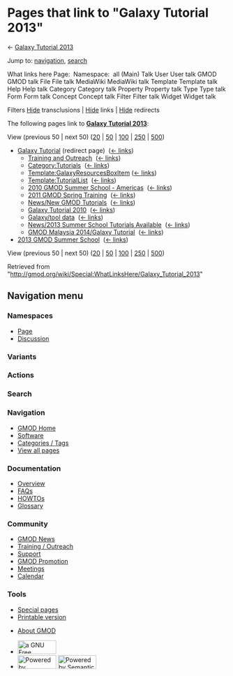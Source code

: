 <div id="mw-page-base" class="noprint">

</div>

<div id="mw-head-base" class="noprint">

</div>

<div id="content" class="mw-body" role="main">

<span id="top"></span>

<div id="mw-js-message" style="display:none;">

</div>



# <span dir="auto">Pages that link to "Galaxy Tutorial 2013"</span>

<div id="bodyContent">

<div id="contentSub">

← [Galaxy Tutorial
2013](/wiki/Galaxy_Tutorial_2013 "Galaxy Tutorial 2013")

</div>

<div id="jump-to-nav" class="mw-jump">

Jump to: [navigation](#mw-navigation), [search](#p-search)

</div>

<div id="mw-content-text">

What links here Page:  Namespace:  all (Main) Talk User User talk GMOD
GMOD talk File File talk MediaWiki MediaWiki talk Template Template talk
Help Help talk Category Category talk Property Property talk Type Type
talk Form Form talk Concept Concept talk Filter Filter talk Widget
Widget talk

Filters
[Hide](/mediawiki/index.php?title=Special:WhatLinksHere/Galaxy_Tutorial_2013&hidetrans=1 "Special:WhatLinksHere/Galaxy Tutorial 2013")
transclusions \|
[Hide](/mediawiki/index.php?title=Special:WhatLinksHere/Galaxy_Tutorial_2013&hidelinks=1 "Special:WhatLinksHere/Galaxy Tutorial 2013")
links \|
[Hide](/mediawiki/index.php?title=Special:WhatLinksHere/Galaxy_Tutorial_2013&hideredirs=1 "Special:WhatLinksHere/Galaxy Tutorial 2013")
redirects

The following pages link to **[Galaxy Tutorial
2013](/wiki/Galaxy_Tutorial_2013 "Galaxy Tutorial 2013")**:

View (previous 50 \| next 50)
([20](/mediawiki/index.php?title=Special:WhatLinksHere/Galaxy_Tutorial_2013&limit=20 "Special:WhatLinksHere/Galaxy Tutorial 2013")
\|
[50](/mediawiki/index.php?title=Special:WhatLinksHere/Galaxy_Tutorial_2013&limit=50 "Special:WhatLinksHere/Galaxy Tutorial 2013")
\|
[100](/mediawiki/index.php?title=Special:WhatLinksHere/Galaxy_Tutorial_2013&limit=100 "Special:WhatLinksHere/Galaxy Tutorial 2013")
\|
[250](/mediawiki/index.php?title=Special:WhatLinksHere/Galaxy_Tutorial_2013&limit=250 "Special:WhatLinksHere/Galaxy Tutorial 2013")
\|
[500](/mediawiki/index.php?title=Special:WhatLinksHere/Galaxy_Tutorial_2013&limit=500 "Special:WhatLinksHere/Galaxy Tutorial 2013"))

- [Galaxy
  Tutorial](/mediawiki/index.php?title=Galaxy_Tutorial&redirect=no "Galaxy Tutorial")
  (redirect page) ‎ <span class="mw-whatlinkshere-tools">([←
  links](/mediawiki/index.php?title=Special:WhatLinksHere&target=Galaxy+Tutorial "Special:WhatLinksHere"))</span>
  - [Training and
    Outreach](/wiki/Training_and_Outreach "Training and Outreach") ‎
    <span class="mw-whatlinkshere-tools">([←
    links](/mediawiki/index.php?title=Special:WhatLinksHere&target=Training+and+Outreach "Special:WhatLinksHere"))</span>
  - [Category:Tutorials](/wiki/Category:Tutorials "Category:Tutorials") ‎
    <span class="mw-whatlinkshere-tools">([←
    links](/mediawiki/index.php?title=Special:WhatLinksHere&target=Category%3ATutorials "Special:WhatLinksHere"))</span>
  - [Template:GalaxyResourcesBoxItem](/wiki/Template:GalaxyResourcesBoxItem "Template:GalaxyResourcesBoxItem")
    ‎ <span class="mw-whatlinkshere-tools">([←
    links](/mediawiki/index.php?title=Special:WhatLinksHere&target=Template%3AGalaxyResourcesBoxItem "Special:WhatLinksHere"))</span>
  - [Template:TutorialList](/wiki/Template:TutorialList "Template:TutorialList")
    ‎ <span class="mw-whatlinkshere-tools">([←
    links](/mediawiki/index.php?title=Special:WhatLinksHere&target=Template%3ATutorialList "Special:WhatLinksHere"))</span>
  - [2010 GMOD Summer School -
    Americas](/wiki/2010_GMOD_Summer_School_-_Americas "2010 GMOD Summer School - Americas")
    ‎ <span class="mw-whatlinkshere-tools">([←
    links](/mediawiki/index.php?title=Special:WhatLinksHere&target=2010+GMOD+Summer+School+-+Americas "Special:WhatLinksHere"))</span>
  - [2011 GMOD Spring
    Training](/wiki/2011_GMOD_Spring_Training "2011 GMOD Spring Training")
    ‎ <span class="mw-whatlinkshere-tools">([←
    links](/mediawiki/index.php?title=Special:WhatLinksHere&target=2011+GMOD+Spring+Training "Special:WhatLinksHere"))</span>
  - [News/New GMOD
    Tutorials](/wiki/News/New_GMOD_Tutorials "News/New GMOD Tutorials") ‎
    <span class="mw-whatlinkshere-tools">([←
    links](/mediawiki/index.php?title=Special:WhatLinksHere&target=News%2FNew+GMOD+Tutorials "Special:WhatLinksHere"))</span>
  - [Galaxy Tutorial
    2010](/wiki/Galaxy_Tutorial_2010 "Galaxy Tutorial 2010") ‎
    <span class="mw-whatlinkshere-tools">([←
    links](/mediawiki/index.php?title=Special:WhatLinksHere&target=Galaxy+Tutorial+2010 "Special:WhatLinksHere"))</span>
  - [Galaxy/tool data](/wiki/Galaxy/tool_data "Galaxy/tool data") ‎
    <span class="mw-whatlinkshere-tools">([←
    links](/mediawiki/index.php?title=Special:WhatLinksHere&target=Galaxy%2Ftool+data "Special:WhatLinksHere"))</span>
  - [News/2013 Summer School Tutorials
    Available](/wiki/News/2013_Summer_School_Tutorials_Available "News/2013 Summer School Tutorials Available")
    ‎ <span class="mw-whatlinkshere-tools">([←
    links](/mediawiki/index.php?title=Special:WhatLinksHere&target=News%2F2013+Summer+School+Tutorials+Available "Special:WhatLinksHere"))</span>
  - [GMOD Malaysia 2014/Galaxy
    Tutorial](/wiki/GMOD_Malaysia_2014/Galaxy_Tutorial "GMOD Malaysia 2014/Galaxy Tutorial")
    ‎ <span class="mw-whatlinkshere-tools">([←
    links](/mediawiki/index.php?title=Special:WhatLinksHere&target=GMOD+Malaysia+2014%2FGalaxy+Tutorial "Special:WhatLinksHere"))</span>
- [2013 GMOD Summer
  School](/wiki/2013_GMOD_Summer_School "2013 GMOD Summer School") ‎
  <span class="mw-whatlinkshere-tools">([←
  links](/mediawiki/index.php?title=Special:WhatLinksHere&target=2013+GMOD+Summer+School "Special:WhatLinksHere"))</span>

View (previous 50 \| next 50)
([20](/mediawiki/index.php?title=Special:WhatLinksHere/Galaxy_Tutorial_2013&limit=20 "Special:WhatLinksHere/Galaxy Tutorial 2013")
\|
[50](/mediawiki/index.php?title=Special:WhatLinksHere/Galaxy_Tutorial_2013&limit=50 "Special:WhatLinksHere/Galaxy Tutorial 2013")
\|
[100](/mediawiki/index.php?title=Special:WhatLinksHere/Galaxy_Tutorial_2013&limit=100 "Special:WhatLinksHere/Galaxy Tutorial 2013")
\|
[250](/mediawiki/index.php?title=Special:WhatLinksHere/Galaxy_Tutorial_2013&limit=250 "Special:WhatLinksHere/Galaxy Tutorial 2013")
\|
[500](/mediawiki/index.php?title=Special:WhatLinksHere/Galaxy_Tutorial_2013&limit=500 "Special:WhatLinksHere/Galaxy Tutorial 2013"))

</div>

<div class="printfooter">

Retrieved from
"<http://gmod.org/wiki/Special:WhatLinksHere/Galaxy_Tutorial_2013>"

</div>

<div id="catlinks" class="catlinks catlinks-allhidden">

</div>

<div class="visualClear">

</div>

</div>

</div>

<div id="mw-navigation">

## Navigation menu

<div id="mw-head">



<div id="left-navigation">

<div id="p-namespaces" class="vectorTabs" role="navigation"
aria-labelledby="p-namespaces-label">

### Namespaces

- <span id="ca-nstab-main"><a href="/wiki/Galaxy_Tutorial_2013" accesskey="c"
  title="View the content page [c]">Page</a></span>
- <span id="ca-talk"><a
  href="/mediawiki/index.php?title=Talk:Galaxy_Tutorial_2013&amp;action=edit&amp;redlink=1"
  accesskey="t"
  title="Discussion about the content page [t]">Discussion</a></span>

</div>

<div id="p-variants" class="vectorMenu emptyPortlet" role="navigation"
aria-labelledby="p-variants-label">

### 

### Variants[](#)

<div class="menu">

</div>

</div>

</div>

<div id="right-navigation">



<div id="p-cactions" class="vectorMenu emptyPortlet" role="navigation"
aria-labelledby="p-cactions-label">

### Actions[](#)

<div class="menu">

</div>

</div>

<div id="p-search" role="search">

### Search

<div id="simpleSearch">

</div>

</div>

</div>

</div>

<div id="mw-panel">

<div id="p-logo" role="banner">

<a href="/wiki/Main_Page"
style="background-image: url(http://gmod.org/images/GMOD-cogs.png);"
title="Visit the main page"></a>

</div>

<div id="p-Navigation" class="portal" role="navigation"
aria-labelledby="p-Navigation-label">

### Navigation

<div class="body">

- <span id="n-GMOD-Home">[GMOD Home](/wiki/Main_Page)</span>
- <span id="n-Software">[Software](/wiki/GMOD_Components)</span>
- <span id="n-Categories-.2F-Tags">[Categories /
  Tags](/wiki/Categories)</span>
- <span id="n-View-all-pages">[View all
  pages](/wiki/Special:AllPages)</span>

</div>

</div>

<div id="p-Documentation" class="portal" role="navigation"
aria-labelledby="p-Documentation-label">

### Documentation

<div class="body">

- <span id="n-Overview">[Overview](/wiki/Overview)</span>
- <span id="n-FAQs">[FAQs](/wiki/Category:FAQ)</span>
- <span id="n-HOWTOs">[HOWTOs](/wiki/Category:HOWTO)</span>
- <span id="n-Glossary">[Glossary](/wiki/Glossary)</span>

</div>

</div>

<div id="p-Community" class="portal" role="navigation"
aria-labelledby="p-Community-label">

### Community

<div class="body">

- <span id="n-GMOD-News">[GMOD News](/wiki/GMOD_News)</span>
- <span id="n-Training-.2F-Outreach">[Training /
  Outreach](/wiki/Training_and_Outreach)</span>
- <span id="n-Support">[Support](/wiki/Support)</span>
- <span id="n-GMOD-Promotion">[GMOD
  Promotion](/wiki/GMOD_Promotion)</span>
- <span id="n-Meetings">[Meetings](/wiki/Meetings)</span>
- <span id="n-Calendar">[Calendar](/wiki/Calendar)</span>

</div>

</div>

<div id="p-tb" class="portal" role="navigation"
aria-labelledby="p-tb-label">

### Tools

<div class="body">

- <span id="t-specialpages"><a href="/wiki/Special:SpecialPages" accesskey="q"
  title="A list of all special pages [q]">Special pages</a></span>
- <span id="t-print"><a
  href="/mediawiki/index.php?title=Special:WhatLinksHere/Galaxy_Tutorial_2013&amp;printable=yes"
  rel="alternate" accesskey="p"
  title="Printable version of this page [p]">Printable version</a></span>

</div>

</div>

</div>

</div>

<div id="footer" role="contentinfo">

- <span id="footer-places-about">[About
  GMOD](/wiki/GMOD:About "GMOD:About")</span>

<!-- -->

- <span id="footer-copyrightico">[<img src="http://www.gnu.org/graphics/gfdl-logo-small.png" width="88"
  height="31" alt="a GNU Free Documentation License" />](http://www.gnu.org/licenses/fdl-1.3.html)</span>
- <span id="footer-poweredbyico">[<img src="/mediawiki/skins/common/images/poweredby_mediawiki_88x31.png"
  width="88" height="31" alt="Powered by MediaWiki" />](//www.mediawiki.org/)
  [<img
  src="/mediawiki/extensions/SemanticMediaWiki/includes/../resources/images/smw_button.png"
  width="88" height="31" alt="Powered by Semantic MediaWiki" />](https://www.semantic-mediawiki.org/wiki/Semantic_MediaWiki)</span>

<div style="clear:both">

</div>

</div>
